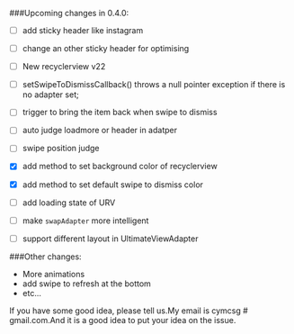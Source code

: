 ###Upcoming changes in 0.4.0:
- [ ] add sticky header like instagram
- [ ] change an other sticky header for optimising
- [ ] New recyclerview v22
- [ ] setSwipeToDismissCallback() throws a null pointer exception if there is no adapter set;
- [ ] trigger to bring the item back when swipe to dismiss
- [ ] auto judge loadmore or header in adatper
- [ ] swipe position judge
- [x] add method to set background color of recyclerview
- [x] add method to set default swipe to dismiss color
- [ ] add loading state of URV
- [ ] make ``swapAdapter`` more intelligent 
- [ ] support different layout in UltimateViewAdapter



###Other changes:
* More animations
* add swipe to refresh at the bottom
* etc...  




If you have some good idea, please tell us.My email is cymcsg # gmail.com.And it is a good idea to put your idea on the issue.
